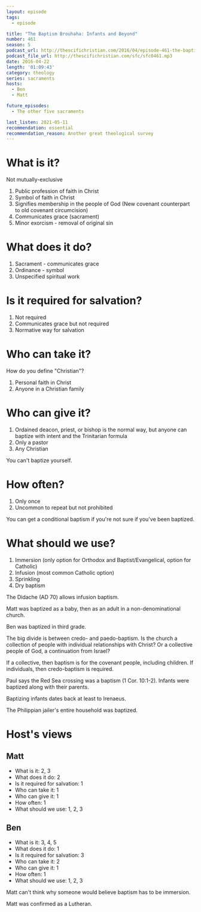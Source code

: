 ```yaml
---
layout: episode
tags:
  - episode

title: "The Baptism Brouhaha: Infants and Beyond"
number: 461
season: 5
podcast_url: http://thescifichristian.com/2016/04/episode-461-the-baptism-brouhaha-infants-and-beyond/
podcast_file_url: http://thescifichristian.com/sfc/sfc0461.mp3
date: 2016-04-22
length: '01:09:43'
category: theology
series: sacraments
hosts:
  - Ben
  - Matt

future_episodes:
  - The other five sacraments

last_listen: 2021-05-11
recommendation: essential
recommendation_reason: Another great theological survey
---
```


# What is it?

Not mutually-exclusive

1. Public profession of faith in Christ
2. Symbol of faith in Christ
3. Signifies membership in the people of God (New covenant counterpart to old covenant circumcision)
4. Communicates grace (sacrament)
5. Minor exorcism - removal of original sin

# What does it do?
1. Sacrament - communicates grace
2. Ordinance - symbol
3. Unspecified spiritual work

# Is it required for salvation?
1. Not required
2. Communicates grace but not required
3. Normative way for salvation

# Who can take it?

How do you define "Christian"?

1. Personal faith in Christ
2. Anyone in a Christian family

# Who can give it?
1. Ordained deacon, priest, or bishop is the normal way, but anyone can baptize with intent and the Trinitarian formula
2. Only a pastor
3. Any Christian

You can't baptize yourself.

# How often?
1. Only once
2. Uncommon to repeat but not prohibited

You can get a conditional baptism if you're not sure if you've been baptized.

# What should we use?
1. Immersion (only option for Orthodox and Baptist/Evangelical, option for Catholic)
2. Infusion (most common Catholic option)
3. Sprinkling
4. Dry baptism

The Didache (AD 70) allows infusion baptism.

Matt was baptized as a baby, then as an adult in a non-denominational church.

Ben was baptized in third grade.

The big divide is between credo- and paedo-baptism. Is the church a collection of people with individual relationships with Christ? Or a collective people of God, a continuation from Israel?

If a collective, then baptism is for the covenant people, including children. If individuals, then credo-baptism is required.

Paul says the Red Sea crossing was a baptism (1 Cor. 10:1-2). Infants were baptized along with their parents.

Baptizing infants dates back at least to Irenaeus.

The Philippian jailer's entire household was baptized.

# Host's views
## Matt
- What is it: 2, 3
- What does it do: 2
- Is it required for salvation: 1
- Who can take it: 1
- Who can give it: 1
- How often: 1
- What should we use: 1, 2, 3

## Ben
- What is it: 3, 4, 5
- What does it do: 1
- Is it required for salvation: 3
- Who can take it: 2
- Who can give it: 1
- How often: 1
- What should we use: 1, 2, 3

Matt can't think why someone would believe baptism has to be immersion.

Matt was confirmed as a Lutheran.